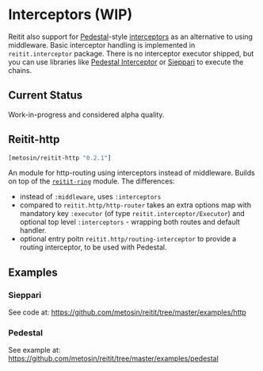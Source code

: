 # Interceptors (WIP)

Reitit also support for [Pedestal](pedestal.io)-style [interceptors](http://pedestal.io/reference/interceptors) as an alternative to using middleware. Basic interceptor handling is implemented in `reitit.interceptor` package.  There is no interceptor executor shipped, but you can use libraries like [Pedestal Interceptor](https://github.com/pedestal/pedestal/tree/master/interceptor) or [Sieppari](https://github.com/metosin/sieppari) to execute the chains.

## Current Status

Work-in-progress and considered alpha quality.

## Reitit-http

```clj
[metosin/reitit-http "0.2.1"]
```

An module for http-routing using interceptors instead of middleware. Builds on top of the [`reitit-ring`](../ring/ring.md) module. The differences:

* instead of `:middleware`, uses `:interceptors`
* compared to `reitit.http/http-router` takes an extra options map with mandatory key `:executor` (of type `reitit.interceptor/Executor`) and optional top level `:interceptors` - wrapping both routes and default handler.
* optional entry poitn `reitit.http/routing-interceptor` to provide a routing interceptor, to be used with Pedestal.

## Examples

### Sieppari

See code at: https://github.com/metosin/reitit/tree/master/examples/http

### Pedestal

See example at: https://github.com/metosin/reitit/tree/master/examples/pedestal
